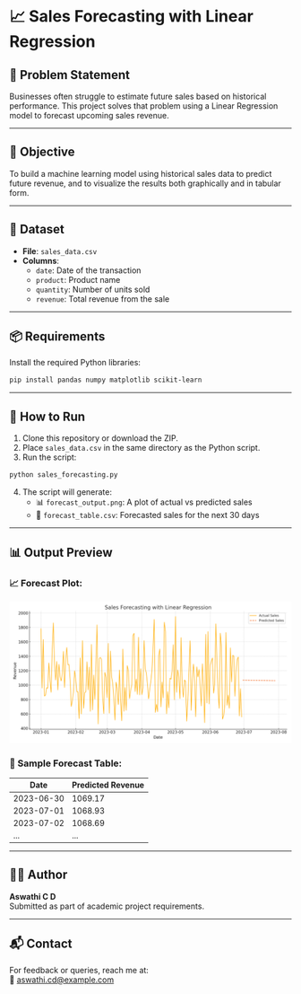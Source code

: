 # 📈 Sales Forecasting with Linear Regression

## 🧠 Problem Statement
Businesses often struggle to estimate future sales based on historical performance. This project solves that problem using a Linear Regression model to forecast upcoming sales revenue.

---

## 🎯 Objective
To build a machine learning model using historical sales data to predict future revenue, and to visualize the results both graphically and in tabular form.

---

## 📁 Dataset
- **File**: `sales_data.csv`
- **Columns**:
  - `date`: Date of the transaction
  - `product`: Product name
  - `quantity`: Number of units sold
  - `revenue`: Total revenue from the sale

---

## 📦 Requirements

Install the required Python libraries:

```bash
pip install pandas numpy matplotlib scikit-learn
```

---

## 🚀 How to Run

1. Clone this repository or download the ZIP.
2. Place `sales_data.csv` in the same directory as the Python script.
3. Run the script:

```bash
python sales_forecasting.py
```

4. The script will generate:
   - 📊 `forecast_output.png`: A plot of actual vs predicted sales
   - 📄 `forecast_table.csv`: Forecasted sales for the next 30 days

---

## 📊 Output Preview

### 📈 Forecast Plot:
![Sales Forecast](forecast_output.png)

### 🧾 Sample Forecast Table:

| Date       | Predicted Revenue |
|------------|-------------------|
| 2023-06-30 | 1069.17           |
| 2023-07-01 | 1068.93           |
| 2023-07-02 | 1068.69           |
| ...        | ...               |

---

## 👩‍💻 Author
**Aswathi C D**  
Submitted as part of academic project requirements.

---

## 📬 Contact
For feedback or queries, reach me at:  
📧 aswathi.cd@example.com